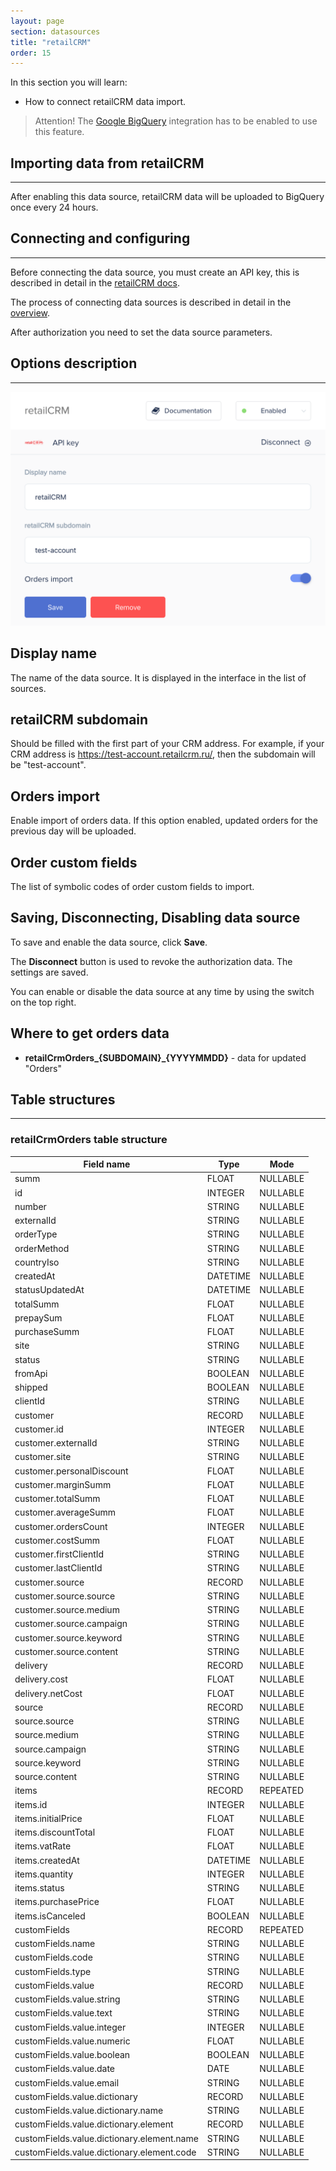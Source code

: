 ```yaml
---
layout: page
section: datasources
title: "retailCRM"
order: 15
---
```


In this section you will learn:
* How to connect retailCRM data import.

> Attention! The [Google BigQuery](/integrations/google-bigquery) integration has to be enabled to use this feature.

## Importing data from retailCRM
------

After enabling this data source, retailCRM data will be uploaded to BigQuery once every 24 hours.

## Connecting and configuring
------
Before connecting the data source, you must create an API key, this is described in detail in the [retailCRM docs](https://help.retailcrm.ru/Users/ApiKeys).

The process of connecting data sources is described in detail in the [overview](/datasources/index).

After authorization you need to set the data source parameters.

## Options description
------
![](/img/retailcrm.png)

## Display name
The name of the data source. It is displayed in the interface in the list of sources.

## retailCRM subdomain
Should be filled with the first part of your CRM address. For example, if your CRM address is https://test-account.retailcrm.ru/, then the subdomain will be "test-account".

## Orders import
Enable import of orders data. If this option enabled, updated orders for the previous day will be uploaded.

## Order custom fields
The list of symbolic codes of order custom fields to import.

## Saving, Disconnecting, Disabling data source
To save and enable the data source, click **Save**.

The **Disconnect** button is used to revoke the authorization data. The settings are saved.

You can enable or disable the data source at any time by using the switch on the top right.

## Where to get orders data
- **retailCrmOrders_{SUBDOMAIN}_{YYYYMMDD}** - data for updated "Orders"

## Table structures
------

### retailCrmOrders table structure

Field name | Type | Mode
--- | --- | ---
summ | FLOAT | NULLABLE
id | INTEGER | NULLABLE
number | STRING | NULLABLE
externalId | STRING | NULLABLE
orderType | STRING | NULLABLE
orderMethod | STRING | NULLABLE
countryIso | STRING | NULLABLE
createdAt | DATETIME | NULLABLE
statusUpdatedAt | DATETIME | NULLABLE
totalSumm | FLOAT | NULLABLE
prepaySum | FLOAT | NULLABLE
purchaseSumm | FLOAT | NULLABLE
site | STRING | NULLABLE
status | STRING | NULLABLE
fromApi | BOOLEAN | NULLABLE
shipped | BOOLEAN | NULLABLE
clientId | STRING | NULLABLE
customer | RECORD | NULLABLE
customer.id | INTEGER | NULLABLE
customer.externalId | STRING | NULLABLE
customer.site | STRING | NULLABLE
customer.personalDiscount | FLOAT | NULLABLE
customer.marginSumm | FLOAT | NULLABLE
customer.totalSumm | FLOAT | NULLABLE
customer.averageSumm | FLOAT | NULLABLE
customer.ordersCount | INTEGER | NULLABLE
customer.costSumm | FLOAT | NULLABLE
customer.firstClientId | STRING | NULLABLE
customer.lastClientId | STRING | NULLABLE
customer.source | RECORD | NULLABLE
customer.source.source | STRING | NULLABLE
customer.source.medium | STRING | NULLABLE
customer.source.campaign | STRING | NULLABLE
customer.source.keyword | STRING | NULLABLE
customer.source.content | STRING | NULLABLE
delivery | RECORD | NULLABLE
delivery.cost | FLOAT | NULLABLE
delivery.netCost | FLOAT | NULLABLE
source | RECORD | NULLABLE
source.source | STRING | NULLABLE
source.medium | STRING | NULLABLE
source.campaign | STRING | NULLABLE
source.keyword | STRING | NULLABLE
source.content | STRING | NULLABLE
items | RECORD | REPEATED
items.id | INTEGER | NULLABLE
items.initialPrice | FLOAT | NULLABLE
items.discountTotal | FLOAT | NULLABLE
items.vatRate | FLOAT | NULLABLE
items.createdAt | DATETIME | NULLABLE
items.quantity | INTEGER | NULLABLE
items.status | STRING | NULLABLE
items.purchasePrice | FLOAT | NULLABLE
items.isCanceled | BOOLEAN | NULLABLE
customFields | RECORD | REPEATED
customFields.name | STRING | NULLABLE
customFields.code | STRING | NULLABLE
customFields.type | STRING | NULLABLE
customFields.value | RECORD | NULLABLE
customFields.value.string | STRING | NULLABLE
customFields.value.text | STRING | NULLABLE
customFields.value.integer | INTEGER | NULLABLE
customFields.value.numeric | FLOAT | NULLABLE
customFields.value.boolean | BOOLEAN | NULLABLE
customFields.value.date | DATE | NULLABLE
customFields.value.email | STRING | NULLABLE
customFields.value.dictionary | RECORD | NULLABLE
customFields.value.dictionary.name | STRING | NULLABLE
customFields.value.dictionary.element | RECORD | NULLABLE
customFields.value.dictionary.element.name | STRING | NULLABLE
customFields.value.dictionary.element.code | STRING | NULLABLE
